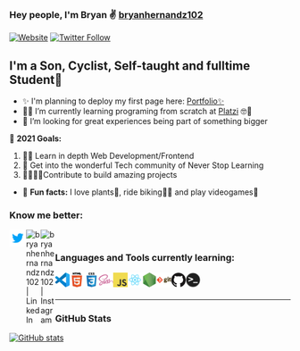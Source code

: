### Hey people, I'm Bryan ✌ [bryanhernandz102][website]

[![Website](https://img.shields.io/website?label=bryanhernandz102.com&style=for-the-badge&url=https%3A%2F%2Fbio.link/bryanhernandz)](https://bryanhernandz.hostman.site/)
[![Twitter Follow](https://img.shields.io/twitter/follow/bryanhernandz12?color=1DA1F2&logo=twitter&style=for-the-badge)](https://twitter.com/intent/follow?original_referer=https%3A%2F%2Fgithub.com%2Fbryanhernandz12&screen_name=bryanhernandz12)

## I'm a Son,  Cyclist,  Self-taught  and  fulltime Student💚

- ✨ I'm planning to deploy my first page here: [Portfolio✨][page]
- 🐱‍💻 I’m currently learning programing from scratch at [Platzi][] 🤓🤭
- 🤩 I’m looking for great experiences being part of something bigger  
   
🎯 **2021 Goals:** 
1. 👨‍💻 Learn in depth Web Development/Frontend
2. 🚀 Get into the wonderful Tech community of Never Stop Learning
3. 👨‍👩‍👦‍👦Contribute to build amazing projects

- 🦄 **Fun facts:** I love plants🌱, ride biking🚵‍♀️ and play videogames👾

### Know me better:

<a href="https://twitter.com/bryanhernandz12" target="_blank"><img align="left" alt="bryanhernandz12 | Twitter" width="30px" src="https://raw.githubusercontent.com/github/explore/80688e429a7d4ef2fca1e82350fe8e3517d3494d/topics/twitter/twitter.png" /><a/>
[<img align="left" alt="bryanhernandz102 | LinkedIn" width="26px" src="https://cdn-icons-png.flaticon.com/512/174/174857.png" />][linkedin]
[<img align="left" alt="bryanhernandz102 | Instagram" width="26px" src="https://w7.pngwing.com/pngs/16/46/png-transparent-made-in-kings-heath-instagram-facebook-female-graphy-instagram-logo-instagram-icon-text-trademark-magenta.png" />][instagram]

<br />

### Languages and Tools currently learning:

<img align="left" alt="Visual Studio Code" width="26px" src="https://raw.githubusercontent.com/github/explore/80688e429a7d4ef2fca1e82350fe8e3517d3494d/topics/visual-studio-code/visual-studio-code.png" />
<img align="left" alt="HTML5" width="26px" src="https://raw.githubusercontent.com/github/explore/80688e429a7d4ef2fca1e82350fe8e3517d3494d/topics/html/html.png" />

<img align="left" alt="CSS3" width="26px" src="https://raw.githubusercontent.com/github/explore/80688e429a7d4ef2fca1e82350fe8e3517d3494d/topics/css/css.png" />

<img align="left" alt="Sass" width="26px" src="https://raw.githubusercontent.com/github/explore/80688e429a7d4ef2fca1e82350fe8e3517d3494d/topics/sass/sass.png" />

<img align="left" alt="JavaScript" width="26px" src="https://raw.githubusercontent.com/github/explore/80688e429a7d4ef2fca1e82350fe8e3517d3494d/topics/javascript/javascript.png" />

<img align="left" alt="React" width="26px" src="https://raw.githubusercontent.com/github/explore/80688e429a7d4ef2fca1e82350fe8e3517d3494d/topics/react/react.png" />

<img align="left" alt="Node.js" width="26px" src="https://raw.githubusercontent.com/github/explore/80688e429a7d4ef2fca1e82350fe8e3517d3494d/topics/nodejs/nodejs.png" />

<img align="left" alt="Git" width="26px" src="https://raw.githubusercontent.com/github/explore/80688e429a7d4ef2fca1e82350fe8e3517d3494d/topics/git/git.png" />

<img align="left" alt="GitHub" width="26px" src="https://raw.githubusercontent.com/github/explore/78df643247d429f6cc873026c0622819ad797942/topics/github/github.png" />

<img align="left" alt="Terminal" width="26px" src="https://raw.githubusercontent.com/github/explore/80688e429a7d4ef2fca1e82350fe8e3517d3494d/topics/terminal/terminal.png" />

<br />
<br />

---

### GitHub Stats

  [![GitHub stats](https://github-readme-stats.vercel.app/api?username=bryanhernandz102)](https://github.com/anuraghazra/github-readme-stats)


[website]: http://bryanhernandz.bio.link
[page]: https://bryanhernandz.hostman.site/
[platzi]: https://platzi.com/p/bryanhernandz102/
[twitter]: https://twitter.com/bryanhernandz12
[instagram]: https://instagram.com/bryanhernandz102
[linkedin]: https://linkedin.com/in/bryanhernandz102
